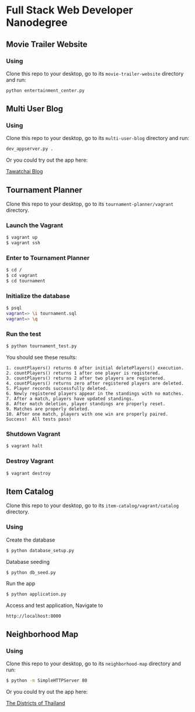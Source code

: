 # Full Stack Web Developer Nanodegree

## Movie Trailer Website

### Using
Clone this repo to your desktop, go to its `movie-trailer-website` directory and run:
```bash
python entertainment_center.py
```

## Multi User Blog

### Using
Clone this repo to your desktop, go to its `multi-user-blog` directory and run:
```bash
dev_appserver.py .
```

Or you could try out the app here:

[Tawatchai Blog](http://tawatchair-blog.appspot.com/)

## Tournament Planner
Clone this repo to your desktop, go to its `tournament-planner/vagrant` directory.

### Launch the Vagrant
```bash
$ vagrant up
$ vagrant ssh
```
### Enter to Tournament Planner
```bash
$ cd /
$ cd vagrant
$ cd tournament
```

### Initialize the database
```bash
$ psql
vagrant=> \i tournament.sql
vagrant=> \q
```

### Run the test
```bash
$ python tournament_test.py
```

You should see these results:
```
1. countPlayers() returns 0 after initial deletePlayers() execution.
2. countPlayers() returns 1 after one player is registered.
3. countPlayers() returns 2 after two players are registered.
4. countPlayers() returns zero after registered players are deleted.
5. Player records successfully deleted.
6. Newly registered players appear in the standings with no matches.
7. After a match, players have updated standings.
8. After match deletion, player standings are properly reset.
9. Matches are properly deleted.
10. After one match, players with one win are properly paired.
Success!  All tests pass!
```

### Shutdown Vagrant
```bash
$ vagrant halt
```

### Destroy Vagrant
```bash
$ vagrant destroy
```

## Item Catalog
Clone this repo to your desktop, go to its `item-catalog/vagrant/catalog` directory.

### Using

Create the database
```bash
$ python database_setup.py
```

Database seeding
```bash
$ python db_seed.py
```

Run the app
```bash
$ python application.py
```

Access and test application, Navigate to
```
http://localhost:8000
```
## Neighborhood Map

### Using
Clone this repo to your desktop, go to its `neighborhood-map` directory and run:
```bash
$ python -m SimpleHTTPServer 80
```

Or you could try out the app here:

[The Districts of Thailand](http://neighborhood-map.tawatchairakpue.com/)
